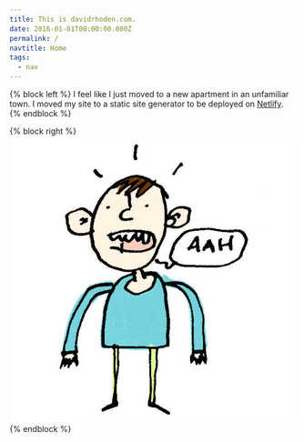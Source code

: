 ```yaml
---
title: This is davidrhoden.com.
date: 2016-01-01T00:00:00.000Z
permalink: /
navtitle: Home
tags:
  - nav
---
```


{% block left %}
I feel like I just moved to a new apartment in an unfamiliar town. I moved my site to a static site generator to be deployed on [Netlify](https://www.netlify.com).
{% endblock %}

{% block right %}
![frazzled looking guy saying aah, a drawing by David Rhoden](/static/img/aah-guy.jpg "frazzled looking guy saying aah, a drawing by David Rhoden")
{% endblock %}
